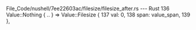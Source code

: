 File_Code/nushell/7ee22603ac/filesize/filesize_after.rs --- Rust
                                                                                                                                                           136             Value::Nothing { .. } => Value::Filesize {
                                                                                                                                                           137                 val: 0,
                                                                                                                                                           138                 span: value_span,
                                                                                                                                                           139             },

